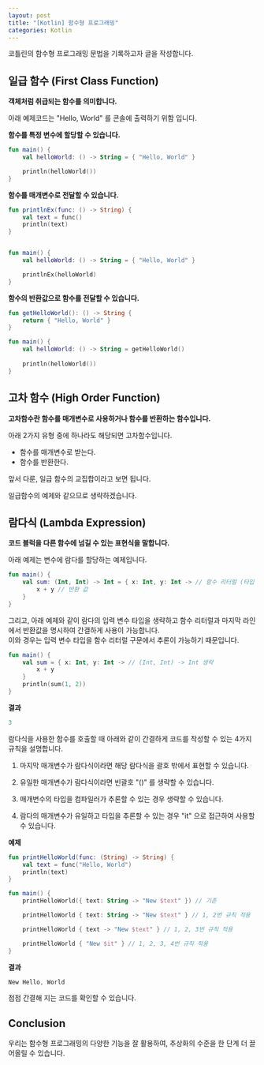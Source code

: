 ```yaml
---
layout: post
title: "[Kotlin] 함수형 프로그래밍"
categories: Kotlin
---
```


코틀린의 함수형 프로그래밍 문법을 기록하고자 글을 작성합니다.

## 일급 함수 (First Class Function)

**객체처럼 취급되는 함수를 의미합니다.**

아래 예제코드는 "Hello, World" 를 콘솔에 출력하기 위함 입니다.

**함수를 특정 변수에 할당할 수 있습니다.**

~~~kotlin
fun main() {
    val helloWorld: () -> String = { "Hello, World" }

    println(helloWorld())
}
~~~

**함수를 매개변수로 전달할 수 있습니다.**

~~~kotlin
fun printlnEx(func: () -> String) {
    val text = func()
    println(text)
}


fun main() {
    val helloWorld: () -> String = { "Hello, World" }

    printlnEx(helloWorld)
}
~~~

**함수의 반환값으로 함수를 전달할 수 있습니다.**

~~~kotlin
fun getHelloWorld(): () -> String {
    return { "Hello, World" }
}

fun main() {
    val helloWorld: () -> String = getHelloWorld()
    
    println(helloWorld())
}
~~~

## 고차 함수 (High Order Function)

**고차함수란 함수를 매개변수로 사용하거나 함수를 반환하는 함수입니다.**

아래 2가지 유형 중에 하나라도 해당되면 고차함수입니다.

- 함수를 매개변수로 받는다.
- 함수를 반환한다.

앞서 다룬, 일급 함수의 교집합이라고 보면 됩니다.

일급함수의 예제와 같으므로 생략하겠습니다.

## 람다식 (Lambda Expression)

**코드 블럭을 다른 함수에 넘길 수 있는 표현식을 말합니다.**

아래 예제는 변수에 람다를 할당하는 예제입니다.

~~~kotlin
fun main() {
    val sum: (Int, Int) -> Int = { x: Int, y: Int -> // 함수 리터럴 (타입 생략 가능)
        x + y // 반환 값
    }
}
~~~

그리고, 아래 예제와 같이 람다의 입력 변수 타입을 생략하고 함수 리터럴과 마지막 라인에서 반환값을 명시하여 간결하게 사용이 가능합니다.  
이와 경우는 입력 변수 타입을 함수 리터럴 구문에서 추론이 가능하기 때문입니다.
~~~kotlin
fun main() {
    val sum = { x: Int, y: Int -> // (Int, Int) -> Int 생략
        x + y 
    }
    println(sum(1, 2))
}
~~~

**결과**

~~~kotlin
3
~~~

람다식을 사용한 함수를 호출할 때 아래와 같이 간결하게 코드를 작성할 수 있는 4가지 규칙을 설명합니다.

1. 마지막 매개변수가 람다식이라면 해당 람다식을 괄호 밖에서 표현할 수 있습니다.  

2. 유일한 매개변수가 람다식이라면 빈괄호 "()" 를 생략할 수 있습니다.

3. 매개변수의 타입을 컴파일러가 추론할 수 있는 경우 생략할 수 있습니다.

4. 람다의 매개변수가 유일하고 타입을 추론할 수 있는 경우 "it" 으로 접근하여 사용할 수 있습니다.

**예제**

~~~kotlin
fun printHelloWorld(func: (String) -> String) {
    val text = func("Hello, World")
    println(text)
}

fun main() {
    printHelloWorld({ text: String -> "New $text" }) // 기존

    printHelloWorld { text: String -> "New $text" } // 1, 2번 규칙 적용

    printHelloWorld { text -> "New $text" } // 1, 2, 3번 규칙 적용

    printHelloWorld { "New $it" } // 1, 2, 3, 4번 규칙 적용
}
~~~

**결과**

~~~kotlin
New Hello, World
~~~

점점 간결해 지는 코드를 확인할 수 있습니다.

## Conclusion

우리는 함수형 프로그래밍의 다양한 기능을 잘 활용하여, 추상화의 수준을 한 단계 더 끌어올릴 수 있습니다.
